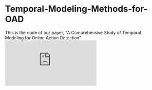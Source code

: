 # Temporal-Modeling-Methods-for-OAD
This is the code of our paper, "A Comprehensive Study of Temporal Modeling for Online Action Detection"
![](https://github.com/wangwen39/Temporal-Modeling-Methods-for-OAD/blob/master/framework.pdf)
